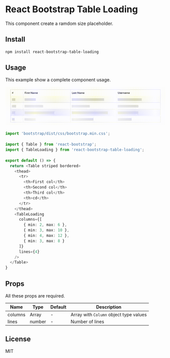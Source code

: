 # React Bootstrap Table Loading

This component create a ramdom size placeholder.

## Install

```bash
npm install react-bootstrap-table-loading
```

## Usage

This example show a complete component usage.

![TableLoading](https://github.com/victorap93/react-bootstrap-table-loading/blob/main/attachments/TableLoading.gif?raw=true)

```typescript
import 'bootstrap/dist/css/bootstrap.min.css';

import { Table } from 'react-bootstrap';
import { TableLoading } from 'react-bootstrap-table-loading';

export default () => {
  return <Table striped bordered>
    <thead>
      <tr>
        <th>First col</th>
        <th>Second col</th>
        <th>Third col</th>
        <th>cd</th>
      </tr>
    </thead>
    <TableLoading
      columns={[
        { min: 2, max: 6 },
        { min: 3, max: 10 },
        { min: 4, max: 12 },
        { min: 3, max: 8 }
      ]}
      lines={4}
    />
  </Table>
}
```

## Props

All these props are required.

| Name    | Type   | Default | Description                            |
|---------|--------|---------|----------------------------------------|
| columns | Array  | -       | Array with `Column` object type values |
| lines   | number | -       | Number of lines                        |

## License
MIT